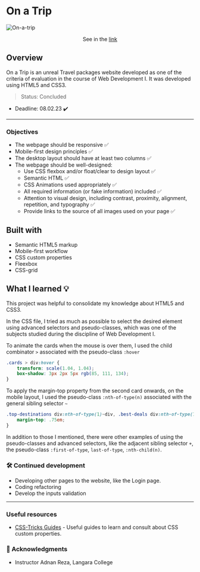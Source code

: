 # On a Trip

![On-a-trip](https://github.com/lucaso-silva/on-a-trip-webpage/assets/97140968/d3556727-ed70-422c-b0c8-f5997cc24fba)
<p align="center"> See in the <a href="https://lucaso-silva.github.io/on-a-trip-webpage/"> link </a></p>

## Overview
On a Trip is an unreal Travel packages website developed as one of the criteria of evaluation in the course of Web Development I.
It was developed using HTML5 and CSS3. 

> Status: Concluded 
- Deadline: 08.02.23 ✔️
---

### Objectives
- The webpage should be responsive ✅
- Mobile-first design principles ✅
- The desktop layout should have at least two columns ✅
- The webpage should be well-designed:
  - Use CSS flexbox and/or float/clear to design layout ✅
  - Semantic HTML ✅
  - CSS Animations used appropriately ✅
  - All required information (or fake information) included ✅
  - Attention to visual design, including contrast, proximity, alignment, repetition, and typography ✅
  - Provide links to the source of all images used on your page ✅

## Built with
- Semantic HTML5 markup
- Mobile-first workflow
- CSS custom properties
- Fleexbox
- CSS-grid

## What I learned 💡
This project was helpful to consolidate my knowledge about HTML5 and CSS3. 

In the CSS file, I tried as much as possible to select the desired element using advanced selectors and pseudo-classes, which was one of the subjects studied during the discipline of Web Development I.

To animate the cards when the mouse is over them, I used the child combinator ``>`` associated with the pseudo-class ``:hover``
```CSS
.cards > div:hover {
    transform: scale(1.04, 1.04);
    box-shadow: 3px 2px 5px rgb(85, 111, 134);
}

```
To apply the margin-top property from the second card onwards, on the mobile layout, I used the  pseudo-class ``:nth-of-type(n)`` associated with the general sibling selector ``~``
```CSS
.top-destinations div:nth-of-type(1)~div, .best-deals div:nth-of-type(1)~div {
    margin-top: .75em;
}
```
In addition to those I mentioned, there were other examples of using the pseudo-classes and advanced selectors, like the adjacent sibling selector ``+``, the pseudo-class ``:first-of-type``, ``last-of-type``, ``:nth-child(n)``.

### 🛠️ Continued development
- Developing other pages to the website, like the Login page.
- Coding refactoring
- Develop the inputs validation

---
### Useful resources
- [CSS-Tricks Guides](https://css-tricks.com/guides/) - Useful guides to learn and consult about CSS custom properties.

### 🏅 Acknowledgments
- Instructor Adnan Reza, Langara College


